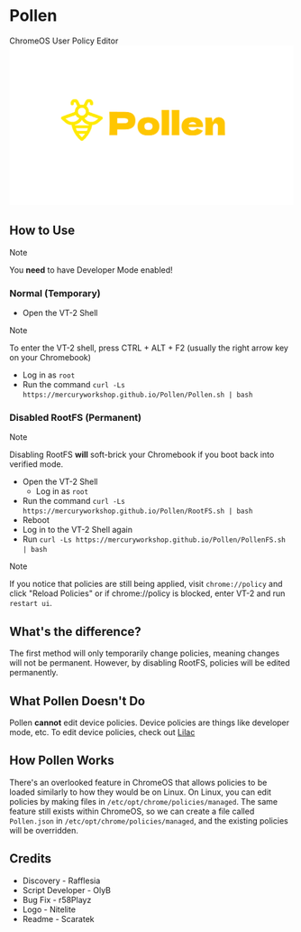 # Pollen
ChromeOS User Policy Editor
![Pollen](/Pollen.svg)

## How to Use
> [!NOTE]
You **need** to have Developer Mode enabled!
### Normal (Temporary)
- Open the VT-2 Shell
> [!NOTE]
To enter the VT-2 shell, press CTRL + ALT + F2 (usually the right arrow key on your Chromebook)
  - Log in as `root`
- Run the command `curl -Ls https://mercuryworkshop.github.io/Pollen/Pollen.sh | bash`

### Disabled RootFS (Permanent)
> [!NOTE]
Disabling RootFS **will** soft-brick your Chromebook if you boot back into verified mode.
- Open the VT-2 Shell
  - Log in as `root`
- Run the command `curl -Ls https://mercuryworkshop.github.io/Pollen/RootFS.sh | bash`
- Reboot
- Log in to the VT-2 Shell again
- Run `curl -Ls https://mercuryworkshop.github.io/Pollen/PollenFS.sh | bash`
> [!NOTE]
If you notice that policies are still being applied, visit `chrome://policy` and click "Reload Policies" or if chrome://policy is blocked, enter VT-2 and run `restart ui`.

## What's the difference?
The first method will only temporarily change policies, meaning changes will not be permanent. However, by disabling RootFS, policies will be edited permanently.

## What Pollen Doesn't Do
Pollen **cannot** edit device policies. Device policies are things like developer mode, etc. To edit device policies, check out [Lilac](https://github.com/mercuryworkshop/lilac)

## How Pollen Works
There's an overlooked feature in ChromeOS that allows policies to be loaded similarly to how they would be on Linux. On Linux, you can edit policies by making files in `/etc/opt/chrome/policies/managed`. The same feature still exists within ChromeOS, so we can create a file called `Pollen.json` in `/etc/opt/chrome/policies/managed`, and the existing policies will be overridden.

## Credits
- Discovery - Rafflesia
- Script Developer - OlyB
- Bug Fix - r58Playz
- Logo - Nitelite
- Readme - Scaratek
